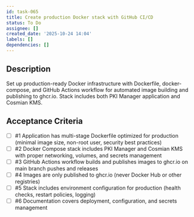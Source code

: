 ```yaml
---
id: task-065
title: Create production Docker stack with GitHub CI/CD
status: To Do
assignee: []
created_date: '2025-10-24 14:04'
labels: []
dependencies: []
---
```


## Description

<!-- SECTION:DESCRIPTION:BEGIN -->
Set up production-ready Docker infrastructure with Dockerfile, docker-compose, and GitHub Actions workflow for automated image building and publishing to ghcr.io. Stack includes both PKI Manager application and Cosmian KMS.
<!-- SECTION:DESCRIPTION:END -->

## Acceptance Criteria
<!-- AC:BEGIN -->
- [ ] #1 Application has multi-stage Dockerfile optimized for production (minimal image size, non-root user, security best practices)
- [ ] #2 Docker Compose stack includes PKI Manager and Cosmian KMS with proper networking, volumes, and secrets management
- [ ] #3 GitHub Actions workflow builds and publishes images to ghcr.io on main branch pushes and releases
- [ ] #4 Images are only published to ghcr.io (never Docker Hub or other registries)
- [ ] #5 Stack includes environment configuration for production (health checks, restart policies, logging)
- [ ] #6 Documentation covers deployment, configuration, and secrets management
<!-- AC:END -->

